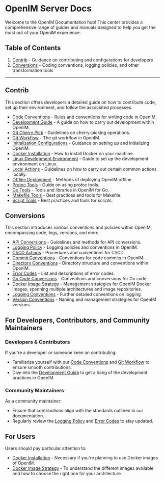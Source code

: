# OpenIM Server Docs

Welcome to the OpenIM Documentation hub! This center provides a comprehensive range of guides and manuals designed to help you get the most out of your OpenIM experience.

## Table of Contents

1. [Contrib](https://github.com/OpenIMSDK/Open-IM-Server/blob/main/docs/contrib) - Guidance on contributing and configurations for developers
2. [Conversions](https://github.com/OpenIMSDK/Open-IM-Server/blob/main/docs/conversions) - Coding conventions, logging policies, and other transformation tools

------

## Contrib

This section offers developers a detailed guide on how to contribute code, set up their environment, and follow the associated processes.

- [Code Conventions](https://github.com/OpenIMSDK/Open-IM-Server/blob/main/docs/contrib/code_conventions.md) - Rules and conventions for writing code in OpenIM.
- [Development Guide](https://github.com/OpenIMSDK/Open-IM-Server/blob/main/docs/contrib/development.md) - A guide on how to carry out development within OpenIM.
- [Git Cherry Pick](https://github.com/OpenIMSDK/Open-IM-Server/blob/main/docs/contrib/git_cherry-pick.md) - Guidelines on cherry-picking operations.
- [Git Workflow](https://github.com/OpenIMSDK/Open-IM-Server/blob/main/docs/contrib/git_workflow.md) - The git workflow in OpenIM.
- [Initialization Configurations](https://github.com/OpenIMSDK/Open-IM-Server/blob/main/docs/contrib/init_config.md) - Guidance on setting up and initializing OpenIM.
- [Docker Installation](https://github.com/OpenIMSDK/Open-IM-Server/blob/main/docs/contrib/install_docker.md) - How to install Docker on your machine.
- [Linux Development Environment](https://github.com/OpenIMSDK/Open-IM-Server/blob/main/docs/contrib/linux_development.md) - Guide to set up the development environment on Linux.
- [Local Actions](https://github.com/OpenIMSDK/Open-IM-Server/blob/main/docs/contrib/local_actions.md) - Guidelines on how to carry out certain common actions locally.
- [Offline Deployment](https://github.com/OpenIMSDK/Open-IM-Server/blob/main/docs/contrib/offline-deployment.md) - Methods of deploying OpenIM offline.
- [Protoc Tools](https://github.com/OpenIMSDK/Open-IM-Server/blob/main/docs/contrib/protoc_tools.md) - Guide on using protoc tools.
- [Go Tools](https://github.com/OpenIMSDK/Open-IM-Server/blob/main/docs/contrib/util_go.md) - Tools and libraries in OpenIM for Go.
- [Makefile Tools](https://github.com/OpenIMSDK/Open-IM-Server/blob/main/docs/contrib/util_makefile.md) - Best practices and tools for Makefile.
- [Script Tools](https://github.com/OpenIMSDK/Open-IM-Server/blob/main/docs/contrib/util_scripts.md) - Best practices and tools for scripts.

## Conversions

This section introduces various conventions and policies within OpenIM, encompassing code, logs, versions, and more.

- [API Conversions](https://github.com/OpenIMSDK/Open-IM-Server/blob/main/docs/conversions/api.md) - Guidelines and methods for API conversions.
- [Logging Policy](https://github.com/OpenIMSDK/Open-IM-Server/blob/main/docs/conversions/bash_log.md) - Logging policies and conventions in OpenIM.
- [CI/CD Actions](https://github.com/OpenIMSDK/Open-IM-Server/blob/main/docs/conversions/cicd_actions.md) - Procedures and conventions for CI/CD.
- [Commit Conventions](https://github.com/OpenIMSDK/Open-IM-Server/blob/main/docs/conversions/commit.md) - Conventions for code commits in OpenIM.
- [Directory Conventions](https://github.com/OpenIMSDK/Open-IM-Server/blob/main/docs/conversions/directory.md) - Directory structure and conventions within OpenIM.
- [Error Codes](https://github.com/OpenIMSDK/Open-IM-Server/blob/main/docs/conversions/error_code.md) - List and descriptions of error codes.
- [Go Code Conversions](https://github.com/OpenIMSDK/Open-IM-Server/blob/main/docs/conversions/go_code.md) - Conventions and conversions for Go code.
- [Docker Image Strategy](https://github.com/OpenIMSDK/Open-IM-Server/blob/main/docs/conversions/images.md) - Management strategies for OpenIM Docker images, spanning multiple architectures and image repositories.
- [Logging Conventions](https://github.com/OpenIMSDK/Open-IM-Server/blob/main/docs/conversions/logging.md) - Further detailed conventions on logging.
- [Version Conventions](https://github.com/OpenIMSDK/Open-IM-Server/blob/main/docs/conversions/version.md) - Naming and management strategies for OpenIM versions.


## For Developers, Contributors, and Community Maintainers

### Developers & Contributors

If you're a developer or someone keen on contributing:

- Familiarize yourself with our [Code Conventions](https://github.com/OpenIMSDK/Open-IM-Server/blob/main/docs/contrib/code_conventions.md) and [Git Workflow](https://github.com/OpenIMSDK/Open-IM-Server/blob/main/docs/contrib/git_workflow.md) to ensure smooth contributions.
- Dive into the [Development Guide](https://github.com/OpenIMSDK/Open-IM-Server/blob/main/docs/contrib/development.md) to get a hang of the development practices in OpenIM.

### Community Maintainers

As a community maintainer:

- Ensure that contributions align with the standards outlined in our documentation.
- Regularly review the [Logging Policy](https://github.com/OpenIMSDK/Open-IM-Server/blob/main/docs/conversions/bash_log.md) and [Error Codes](https://github.com/OpenIMSDK/Open-IM-Server/blob/main/docs/conversions/error_code.md) to stay updated.

## For Users

Users should pay particular attention to:

- [Docker Installation](https://github.com/OpenIMSDK/Open-IM-Server/blob/main/docs/contrib/install_docker.md) - Necessary if you're planning to use Docker images of OpenIM.
- [Docker Image Strategy](https://github.com/OpenIMSDK/Open-IM-Server/blob/main/docs/conversions/images.md) - To understand the different images available and how to choose the right one for your architecture.